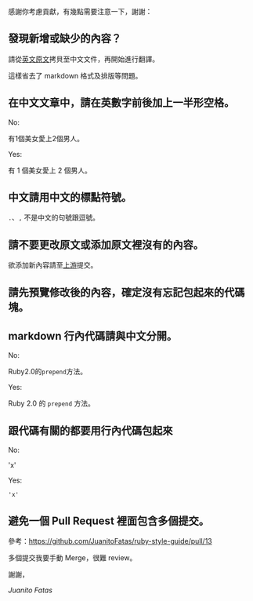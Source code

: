感謝你考慮貢獻，有幾點需要注意一下，謝謝：

## 發現新增或缺少的內容？

請從[英文原文](https://raw.github.com/bbatsov/rails-style-guide/master/README.md)拷貝至中文文件，再開始進行翻譯。

這樣省去了 markdown 格式及排版等問題。

## __在中文文章中，請在英數字前後加上一半形空格。__

No:

有1個美女愛上2個男人。

Yes:

有 1 個美女愛上 2 個男人。

## 中文請用中文的標點符號。

`.`、`,` 不是中文的句號跟逗號。

## 請不要更改原文或添加原文裡沒有的內容。

欲添加新內容請至[上游](https://github.com/bbatsov/rails-style-guide)提交。

## 請先預覽修改後的內容，確定沒有忘記包起來的代碼塊。

## markdown 行內代碼請與中文分開。

No:

Ruby2.0的`prepend`方法。

Yes:

Ruby 2.0 的 `prepend` 方法。

## 跟代碼有關的都要用行內代碼包起來

No:

'x'

Yes:

`'x'`

## 避免一個 Pull Request 裡面包含多個提交。

參考：https://github.com/JuanitoFatas/ruby-style-guide/pull/13

多個提交我要手動 Merge，很難 review。

謝謝，

_Juanito Fatas_
